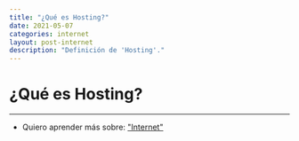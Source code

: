 ```yaml
---
title: "¿Qué es Hosting?"
date: 2021-05-07
categories: internet
layout: post-internet
description: "Definición de 'Hosting'."
---
```


# ¿Qué es Hosting?

***

- Quiero aprender más sobre: ["Internet"](../00/internet)
